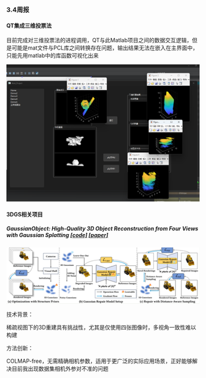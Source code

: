 ### 3.4周报

#### QT集成三维投票法

目前完成对三维投票法的进程调用，QT与此Matlab项目之间的数据交互逻辑，但是可能是mat文件与PCL库之间转换存在问题，输出结果无法在嵌入在主界面中，只能先用matlab中的库函数可视化出来

<img src="3.4周报.assets/image-20250304153749513.png" alt="image-20250304153749513" style="zoom: 50%;" />



#### 3DGS相关项目

##### GaussianObject: High-Quality 3D Object Reconstruction from Four Views with Gaussian Splatting [[code]](https://github.com/chensjtu/GaussianObject) [[paper]](https://arxiv.org/abs/2402.10259)

![image-20250304160610675](3.4周报.assets/image-20250304160610675.png)

技术背景：

稀疏视图下的3D重建具有挑战性，尤其是仅使用四张图像时，多视角一致性难以构建

方法创新：

COLMAP-free，无需精确相机参数，适用于更广泛的实际应用场景，正好能够解决目前我出现数据集相机外参对不准的问题



